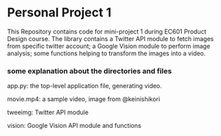 # Personal Project 1

This Repository contains code for mini-project 1 during EC601 Product Design course. The library contains a Twitter API module to fetch images from specific twitter account; a Google Vision module to perform image analysis; some functions helping to transform the images into a video. 

### some explanation about the directories and files

app.py: the top-level application file, generating video.

movie.mp4: a sample video, image from @keinishikori

tweeimg: Twitter API module

vision: Google Vision API module and functions